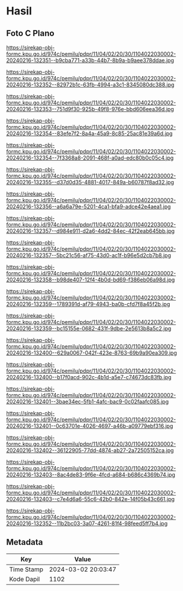 # Hasil

## Foto C Plano

https://sirekap-obj-formc.kpu.go.id/974c/pemilu/pdpr/11/04/02/20/30/1104022030002-20240216-132351--b9cba771-a33b-44b7-8b9a-b9aee378ddae.jpg

https://sirekap-obj-formc.kpu.go.id/974c/pemilu/pdpr/11/04/02/20/30/1104022030002-20240216-132352--82972b1c-63fb-4994-a3c1-8345080dc388.jpg

https://sirekap-obj-formc.kpu.go.id/974c/pemilu/pdpr/11/04/02/20/30/1104022030002-20240216-132353--751d9f30-925b-49f8-976e-bbd606eea36d.jpg

https://sirekap-obj-formc.kpu.go.id/974c/pemilu/pdpr/11/04/02/20/30/1104022030002-20240216-132354--83efe7f2-8a4a-45a9-8c85-25ac81e39a6d.jpg

https://sirekap-obj-formc.kpu.go.id/974c/pemilu/pdpr/11/04/02/20/30/1104022030002-20240216-132354--7f3368a8-2091-468f-a0ad-edc80b0c05c4.jpg

https://sirekap-obj-formc.kpu.go.id/974c/pemilu/pdpr/11/04/02/20/30/1104022030002-20240216-132355--d37d0d35-4881-4017-849a-b60787f8ad32.jpg

https://sirekap-obj-formc.kpu.go.id/974c/pemilu/pdpr/11/04/02/20/30/1104022030002-20240216-132356--a6a6a79e-5201-4ca1-bfa9-adce42e4aea1.jpg

https://sirekap-obj-formc.kpu.go.id/974c/pemilu/pdpr/11/04/02/20/30/1104022030002-20240216-132357--d984e911-d2a6-4dd2-84ec-42f2eab645bb.jpg

https://sirekap-obj-formc.kpu.go.id/974c/pemilu/pdpr/11/04/02/20/30/1104022030002-20240216-132357--5bc21c56-af75-43d0-ac1f-b96e5d2cb7b8.jpg

https://sirekap-obj-formc.kpu.go.id/974c/pemilu/pdpr/11/04/02/20/30/1104022030002-20240216-132358--b98de407-12f4-4b0d-bd69-f386eb06a98d.jpg

https://sirekap-obj-formc.kpu.go.id/974c/pemilu/pdpr/11/04/02/20/30/1104022030002-20240216-132359--1789391d-af79-4943-ba0b-cfd7f8a45f2b.jpg

https://sirekap-obj-formc.kpu.go.id/974c/pemilu/pdpr/11/04/02/20/30/1104022030002-20240216-132359--bc15155e-0682-431f-9dbe-2e5613b8a5c2.jpg

https://sirekap-obj-formc.kpu.go.id/974c/pemilu/pdpr/11/04/02/20/30/1104022030002-20240216-132400--629a0067-042f-423e-8763-69b9a90ea309.jpg

https://sirekap-obj-formc.kpu.go.id/974c/pemilu/pdpr/11/04/02/20/30/1104022030002-20240216-132400--b17f0acd-902c-4b1d-a5e7-c74673dc83fb.jpg

https://sirekap-obj-formc.kpu.go.id/974c/pemilu/pdpr/11/04/02/20/30/1104022030002-20240216-132401--3bae34ec-5fb1-4afc-bac9-0c02faafc085.jpg

https://sirekap-obj-formc.kpu.go.id/974c/pemilu/pdpr/11/04/02/20/30/1104022030002-20240216-132401--0c63701e-4026-4697-a46b-a09779ebf316.jpg

https://sirekap-obj-formc.kpu.go.id/974c/pemilu/pdpr/11/04/02/20/30/1104022030002-20240216-132402--36122905-77dd-4874-ab27-2a72505152ca.jpg

https://sirekap-obj-formc.kpu.go.id/974c/pemilu/pdpr/11/04/02/20/30/1104022030002-20240216-132403--8ac4de83-9f6e-4fcd-a684-b686c4369b74.jpg

https://sirekap-obj-formc.kpu.go.id/974c/pemilu/pdpr/11/04/02/20/30/1104022030002-20240216-132403--c7e4d6a6-55c6-42b0-842e-14f05b43c661.jpg

https://sirekap-obj-formc.kpu.go.id/974c/pemilu/pdpr/11/04/02/20/30/1104022030002-20240216-132352--11b2bc03-3a07-4261-81f4-98feed5ff7b4.jpg


## Metadata

| Key        | Value               |
| ---------- | ------------------- |
| Time Stamp | 2024-03-02 20:03:47 |
| Kode Dapil | 1102                |



